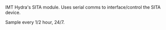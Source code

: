 IMT Hydra's SITA module. Uses serial comms to interface/control the SITA device.

Sample every 1/2 hour, 24/7.
